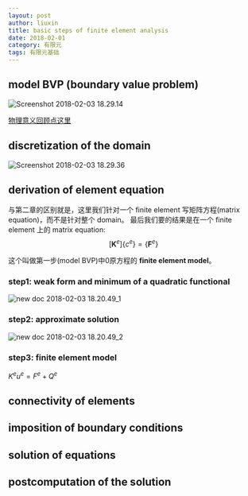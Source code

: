 ```yaml
---
layout: post
author: liuxin
title: basic steps of finite element analysis
date: 2018-02-01
category: 有限元
tags: 有限元基础
---
```


## model BVP (boundary value problem)
![Screenshot 2018-02-03 18.29.14](https://i.imgur.com/JRl2QiB.png)

[物理意义回顾点这里]()
## discretization of the domain
![Screenshot 2018-02-03 18.29.36](https://i.imgur.com/dL2BahN.png)
## derivation of element equation

与第二章的区别就是，这里我们针对一个 finite element 写矩阵方程(matrix equation)，而不是针对整个 domain。
最后我们要的结果是在一个 finite element 上的 matrix equation:
$$
[\mathbf K^e] \{c^e\} = \{\mathbf F^e\}
$$

这个叫做第一步(model BVP)中0原方程的 **finite element model**。

### step1: weak form and minimum of a quadratic functional
![new doc 2018-02-03 18.20.49_1](https://i.imgur.com/lSfsPd4.jpg)
### step2: approximate solution
![new doc 2018-02-03 18.20.49_2](https://i.imgur.com/otwdzSx.jpg)
### step3: finite element model
$K^e u^e = F^e + Q^e$

## connectivity of elements

## imposition of boundary conditions

## solution of equations 

## postcomputation of the solution

